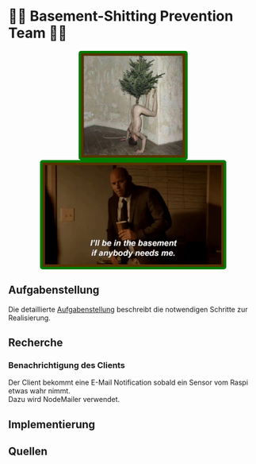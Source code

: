 # 🚫💩 Basement-Shitting Prevention Team 🚫💩

<div align="center">
    <img src="images/groupImage.jpg" alt="Group Image" width="200" align="center" style="border: solid 5px #007700; border-radius: 5px; padding: 5px; background: #553300" />
    <img src="images/basement.gif" alt="Basement Shitting" height="200" align="center" style="border: solid 5px #007700; border-radius: 5px; padding: 5px; background: #553300" />
</div>

## Aufgabenstellung
Die detaillierte [Aufgabenstellung](TASK.md) beschreibt die notwendigen Schritte zur Realisierung.

## Recherche
### Benachrichtigung des Clients
Der Client bekommt eine E-Mail Notification sobald ein Sensor vom Raspi etwas wahr nimmt.  
Dazu wird NodeMailer verwendet.

## Implementierung

## Quellen
